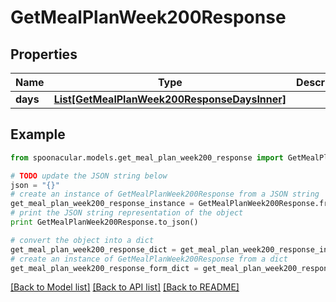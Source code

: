 # GetMealPlanWeek200Response



## Properties

Name | Type | Description | Notes
------------ | ------------- | ------------- | -------------
**days** | [**List[GetMealPlanWeek200ResponseDaysInner]**](GetMealPlanWeek200ResponseDaysInner.md) |  | 

## Example

```python
from spoonacular.models.get_meal_plan_week200_response import GetMealPlanWeek200Response

# TODO update the JSON string below
json = "{}"
# create an instance of GetMealPlanWeek200Response from a JSON string
get_meal_plan_week200_response_instance = GetMealPlanWeek200Response.from_json(json)
# print the JSON string representation of the object
print GetMealPlanWeek200Response.to_json()

# convert the object into a dict
get_meal_plan_week200_response_dict = get_meal_plan_week200_response_instance.to_dict()
# create an instance of GetMealPlanWeek200Response from a dict
get_meal_plan_week200_response_form_dict = get_meal_plan_week200_response.from_dict(get_meal_plan_week200_response_dict)
```
[[Back to Model list]](../README.md#documentation-for-models) [[Back to API list]](../README.md#documentation-for-api-endpoints) [[Back to README]](../README.md)


